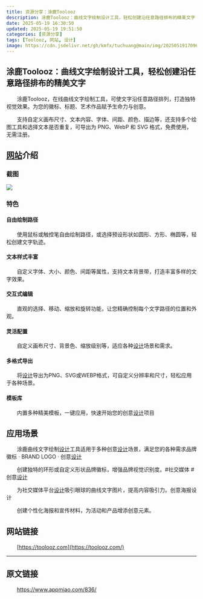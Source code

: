 ```yaml
---
title: 资源分享：涂鹿Toolooz
description: 涂鹿Toolooz：曲线文字绘制设计工具，轻松创建沿任意路径排布的精美文字
date: 2025-05-19 16:30:50
updated: 2025-05-19 19:51:50
categories: [资源分享]
tags: [Toolooz, 网站, 设计]
image: https://cdn.jsdelivr.net/gh/kmfx/tuchuang@main/img/202505191709690.png
---
```


## 涂鹿Toolooz：曲线文字绘制设计工具，轻松创建沿任意路径排布的精美文字

　　涂鹿Toolooz，在线曲线文字绘制工具，可使文字沿任意路径排列，打造独特视觉效果。为您的徽标、标题、艺术作品赋予生命力与创意。

　　支持自定义画布尺寸、文本内容、字体、间距、颜色、描边等，还支持多个绘图工具和选择文本是否重复，可导出为 PNG、WebP 和 SVG 格式，免费使用，无需注册。

## [网站](https://www.appmiao.com/tag/%e7%bd%91%e7%ab%99/ "View all posts in 网站")介绍

### 截图

![](https://cdn.jsdelivr.net/gh/kmfx/tuchuang@main/img/202505191632987.png)

### 特色

#### 自由绘制路径

　　使用鼠标或触控笔自由绘制路径，或选择预设形状如圆形、方形、椭圆等，轻松创建文字轨迹。

#### 文本样式丰富

　　自定义字体、大小、颜色、间距等属性，支持文本背景带，打造丰富多样的文字效果。

#### 交互式编辑

　　直观的选择、移动、缩放和旋转功能，让您精确控制每个文字路径的位置和外观。

#### 灵活配置

　　自定义画布尺寸、背景色、缩放级别等，适应各种[设计](https://www.appmiao.com/tag/%e8%ae%be%e8%ae%a1/ "View all posts in 设计")场景和需求。

#### 多格式导出

　　将[设计](https://www.appmiao.com/tag/%e8%ae%be%e8%ae%a1/ "View all posts in 设计")导出为PNG、SVG或WEBP格式，可自定义分辨率和尺寸，轻松应用于各种场景。

#### 模板库

　　内置多种精美模板，一键应用，快速开始您的创意[设计](https://www.appmiao.com/tag/%e8%ae%be%e8%ae%a1/ "View all posts in 设计")项目

## 应用场景

　　涂鹿曲线文字绘制[设计](https://www.appmiao.com/tag/%e8%ae%be%e8%ae%a1/ "View all posts in 设计")工具适用于多种创意[设计](https://www.appmiao.com/tag/%e8%ae%be%e8%ae%a1/ "View all posts in 设计")场景，满足您的各种需求品牌徽标 · BRAND LOGO · 创意[设计](https://www.appmiao.com/tag/%e8%ae%be%e8%ae%a1/ "View all posts in 设计")

　　创建独特的环形或自定义形状品牌徽标，增强品牌视觉识别度。#社交媒体 #创意[设计](https://www.appmiao.com/tag/%e8%ae%be%e8%ae%a1/ "View all posts in 设计")

　　为社交媒体平台[设计](https://www.appmiao.com/tag/%e8%ae%be%e8%ae%a1/ "View all posts in 设计")吸引眼球的曲线文字图片，提高内容吸引力。创意海报设计

　　创建个性化海报和宣传材料，为活动和产品增添创意元素。

## 网站链接

　　[https://toolooz.com](https://toolooz.com/)

---

## 原文链接

　　https://www.appmiao.com/836/
